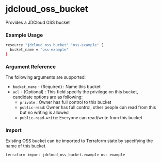 # jdcloud\_oss\_bucket

Provides a JDCloud OSS bucket

### Example Usage

```bash
resource "jdcloud_oss_bucket" "oss-example" {
  bucket_name = "oss-example"
}
```

### Argument Reference 

The following arguments are supported:

* `bucket_name` - \(Required\) : Name this bucket
* `acl` - \(Optional\) : This field specify the privilege on this bucket, candidate options are as following:
  * `private` : Owner has full control to this bucket
  * `public-read`: Owner has full control, other people can read from this but no writing is allowed
  * `public-read-write`: Everyone can read/write from this bucket

### Import

Existing OSS bucket can be imported to Terraform state by specifying the name of this bucket.

```text
terraform import jdcloud_oss_bucket.example oss-example
```

